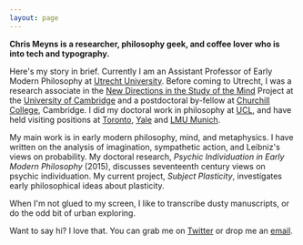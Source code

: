 ```yaml
---
layout: page
---
```


**Chris Meyns is a researcher, philosophy geek, and coffee lover who is into tech and typography.**

Here's my story in brief. Currently I am an Assistant Professor of Early Modern Philosophy at [Utrecht University](http://www.uu.nl/en). Before coming to Utrecht, I was a research associate in the [New Directions in the Study of the Mind](http://www.newdirectionsproject.com) Project at the [University of Cambridge](http://phil.cam.ac.uk/) and a postdoctoral by-fellow at [Churchill College](https://www.chu.cam.ac.uk/), Cambridge. I did my doctoral work in philosophy at [UCL](https://www.ucl.ac.uk/philosophy), and have held visiting positions at [Toronto](http://www.philosophy.utoronto.ca), [Yale](http://philosophy.yale.edu/) and [LMU Munich](http://www.en.uni-muenchen.de/about_lmu_alt/academics/faculties/fak_10_philo/index.html).

My main work is in early modern philosophy, mind, and metaphysics. I have written on the analysis of imagination, sympathetic action, and Leibniz's views on probability. My doctoral research, _Psychic Individuation in Early Modern Philosophy_ (2015), discusses seventeenth century views on psychic individuation. My current project, _Subject Plasticity_, investigates early philosophical ideas about plasticity.

When I'm not glued to my screen, I like to transcribe dusty manuscripts, or do the odd bit of urban exploring.

Want to say hi? I love that. You can grab me on [Twitter](http://www.twitter.com/csmeyns) or drop me an [email](mailto:c.s.meyns@gmail.com).

